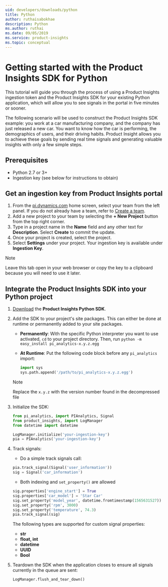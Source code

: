```yaml
---
uid: developers/downloads/python
title: Python
author: ruthaisabokhae
description: Python
ms.author: ruthai
ms.date: 09/05/2019
ms.service: product-insights
ms.topic: conceptual
---
```


# Getting started with the Product Insights SDK for Python

This tutorial will guide you through the process of using a Product Insights ingestion token and the Product Insights SDK for your existing Python application, which will allow you to see signals in the portal in five minutes or sooner.

The following scenario will be used to construct the Product Insights SDK example: you work at a car manufacturing company, and the company has just released a new car. You want to know how the car is performing, the demographics of users, and their driving habits. Product Insight allows you to achieve these goals by sending real time signals and generating valuable insights with only a few simple steps.


## Prerequisites
- Python 2.7 or 3+
- Ingestion key (see below for instructions to obtain)

## Get an ingestion key from Product Insights portal
1. From the [pi.dynamics.com](http://pi.dynamics.com) home screen, select your team from the left panel. If you do not already have a team, refer to [Create a team](xref:developers/quick-starts/create-a-team).
2. Add a new project to your team by selecting the **+ New Project** button from the top right corner.
3. Type in a project name in the **Name** field and any other text for **Description**. Select **Create** to commit the update.
4. Once your project is created, select the project.
5. Select **Settings** under your project. Your ingestion key is available under **Ingestion Key**.

> [!NOTE]
> Leave this tab open in your web browser or copy the key to a clipboard because you will need to use it later.

## Integrate the Product Insights SDK into your Python project
1. [Download](https://download.pi.dynamics.com/sdk/ProductInsightsSenders/pi_python_sdk.zip) the **Product Insights Python SDK**.

2. Add the SDK to your project's site packages. This can either be done at runtime or permanently added to your site packages.

    - **Permanently**: With the specific Python interpreter you want to use activated, `cd` to your project directory. Then, run `python -m easy_install pi_analytics-x.y.z.egg`

    - **At Runtime**: Put the following code block before any `pi_analytics` import:
		```python
		import sys
		sys.path.append('/path/to/pi_analytics-x.y.z.egg')
		```
	> [!NOTE]
	> Replace the `x.y.z` with the version number found in the decompressed file

3. Initialize the SDK:
	```python
    from pi_analytics, import PIAnalytics, Signal
    from product_insights, import LogManager
    from datetime import datetime

    LogManager.initialize('your-ingestion-key')
    pia = PIAnalytics('your-ingestion-key')
    ```

4. Track signals:

	- Do a simple track signals call:
	```python
    pia.track_signal(Signal('user_information'))
    sig = Signal('car_information')
    ```

    - Both indexing and `set_property()` are allowed
    ```python
    sig.properties['engine_start'] = True
    sig.properties['car_model'] = 'Star Car'
    sig.set_property('model_year', datetime.fromtimestamp(1565631527))
    sig.set_property('rpm', 3000)
    sig.set_property('temperature', 74.3)
    pia.track_signal(sig)
    ```

	The following types are supported for custom signal properties:
	- **str**
	- **float, int**
	- **datetime**
	- **UUID**
	- **Bool**

5. Teardown the SDK when the application closes to ensure all signals currently in the queue are sent:
	```python
	LogManager.flush_and_tear_down()
	```
